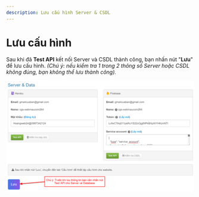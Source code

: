 ```yaml
---
description: Lưu cấu hình Server & CSDL
---
```


# Lưu cấu hình

Sau khi đã **Test API** kết nối Server và CSDL thành công, bạn nhấn nút "**Lưu**" để lưu cấu hình. _\(Chú ý: nếu kiểm tra 1 trong 2 thông số Server hoặc CSDL không đúng, bạn không thể lưu thành công\)._

![](../../.gitbook/assets/kiem-tra-ket-noi%20%281%29.png)



